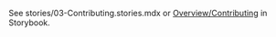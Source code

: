 See stories/03-Contributing.stories.mdx or
[Overview/Contributing](https://gdwc.netlify.app/?path=/story/overview-contributing--page)
in Storybook.

